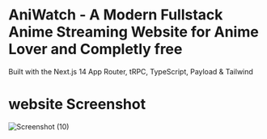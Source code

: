 # AniWatch - A Modern Fullstack Anime Streaming Website for Anime Lover and Completly free

Built with the Next.js 14 App Router, tRPC, TypeScript, Payload & Tailwind

# website Screenshot
![Screenshot (10)](https://github.com/Hackuuur/College-Master-Project/assets/108812699/650d3ab0-8c68-48c9-97b3-4d36d7aa3c94)


